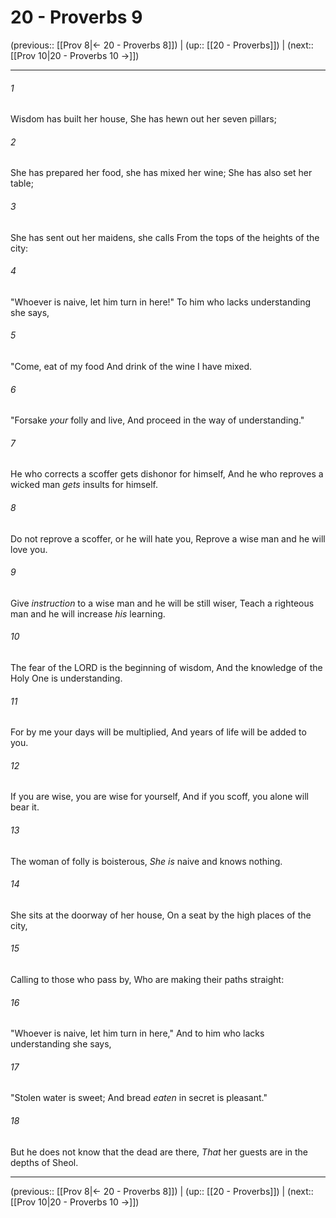 # 20 - Proverbs 9

(previous:: [[Prov 8|← 20 - Proverbs 8]]) | (up:: [[20 - Proverbs]]) | (next:: [[Prov 10|20 - Proverbs 10 →]])

***


###### 1 
Wisdom has built her house, She has hewn out her seven pillars; 

###### 2 
She has prepared her food, she has mixed her wine; She has also set her table; 

###### 3 
She has sent out her maidens, she calls From the tops of the heights of the city: 

###### 4 
"Whoever is naive, let him turn in here!" To him who lacks understanding she says, 

###### 5 
"Come, eat of my food And drink of the wine I have mixed. 

###### 6 
"Forsake _your_ folly and live, And proceed in the way of understanding." 

###### 7 
He who corrects a scoffer gets dishonor for himself, And he who reproves a wicked man _gets_ insults for himself. 

###### 8 
Do not reprove a scoffer, or he will hate you, Reprove a wise man and he will love you. 

###### 9 
Give _instruction_ to a wise man and he will be still wiser, Teach a righteous man and he will increase _his_ learning. 

###### 10 
The fear of the LORD is the beginning of wisdom, And the knowledge of the Holy One is understanding. 

###### 11 
For by me your days will be multiplied, And years of life will be added to you. 

###### 12 
If you are wise, you are wise for yourself, And if you scoff, you alone will bear it. 

###### 13 
The woman of folly is boisterous, _She is_ naive and knows nothing. 

###### 14 
She sits at the doorway of her house, On a seat by the high places of the city, 

###### 15 
Calling to those who pass by, Who are making their paths straight: 

###### 16 
"Whoever is naive, let him turn in here," And to him who lacks understanding she says, 

###### 17 
"Stolen water is sweet; And bread _eaten_ in secret is pleasant." 

###### 18 
But he does not know that the dead are there, _That_ her guests are in the depths of Sheol.

***

(previous:: [[Prov 8|← 20 - Proverbs 8]]) | (up:: [[20 - Proverbs]]) | (next:: [[Prov 10|20 - Proverbs 10 →]])
